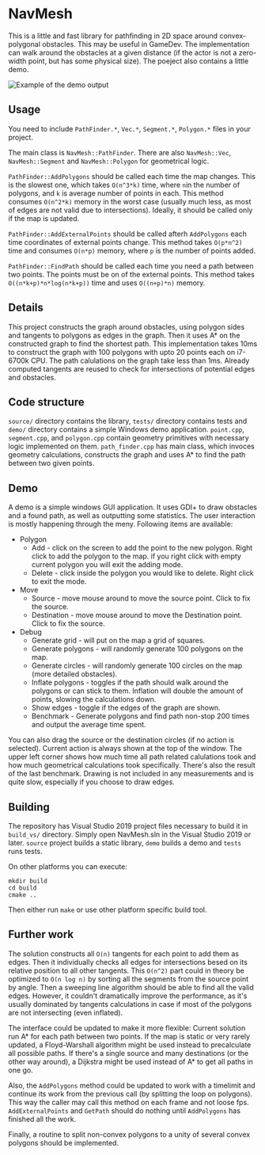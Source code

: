 # NavMesh

This is a little and fast library for pathfinding in 2D space around convex-polygonal obstacles. This may be useful in GameDev.
The implementation can walk around the obstacles at a given distance (if the actor is not a zero-width point, but has some physical size).
The poeject also contains a little demo.

![Example of the demo output](https://github.com/ilyanikolaevsky/navmesh/blob/master/picture.png?raw=true)

## Usage

You need to include ``PathFinder.*``, ``Vec.*``, ``Segment.*``, ``Polygon.*`` files in your project.

The main class is ``NavMesh::PathFinder``. There are also ``NavMesh::Vec``, ``NavMesh::Segment`` and ``NavMesh::Polygon`` for geometrical logic.

``PathFinder::AddPolygons`` should be called each time the map changes.
This is the slowest one, which takes ``O(n^3*k)`` time, where ``n``in the number of polygons, and ``k`` is average number of points in each.
This method consumes ``O(n^2*k)`` memory in the worst case (usually much less, as most of edges are not valid due to intersections).
Ideally, it should be called only if the map is updated.

``PathFinder::AddExternalPoints`` should be called afterh ``AddPolygons`` each time coordinates of external points change.
This method takes ``O(p*n^2)`` time and consumes ``O(n*p)`` memory, where ``p`` is the number of points added.

``PathFinder::FindPath`` should be called each time you need a path between two points. The points must be on of the external points.
This method takes ``O((n*k+p)*n*log(n*k+p))`` time and uses ``O((n+p)*n)`` memory.


## Details

This project constructs the graph around obstacles, using polygon sides and tangents to polygons as edges in the graph. 
Then it uses A* on the constructed graph to find the shortest path. This implementation takes 10ms to construct the graph with 100 polygons with upto 20 points each on i7-6700k CPU. 
The path calulations on the graph take less than 1ms. Already computed tangents are reused to check for intersections of potential edges and obstacles.

## Code structure
``source/`` directory contains the library, ``tests/`` directory contains tests and ``demo/`` directory contains a simple Windows demo application.
``point.cpp``, ``segment.cpp``, and ``polygon.cpp`` contain geometry primitives with necessary logic implemented on them.
``path_finder.cpp`` has main class, which invoces geometry calculations, constructs the graph and uses A* to find the path between two given points.

## Demo
A demo is a simple windows GUI application. It uses GDI+ to draw obstacles and a found path, as well as outputting some statistics.
The user interaction is mostly happening through the meny. Following items are available:

* Polygon
  * Add - click on the screen to add the point to the new polygon. Right click to add the polygon to the map.
  if you right click with empty current polygon you will exit the adding mode.
  * Delete - click inside the polygon you would like to delete. Right click to exit the mode.
* Move
  * Source - move mouse around to move the source point. Click to fix the source.
  * Destination - move mouse around to move the Destination point. Click to fix the source.
* Debug
  * Generate grid - will put on the map a grid of squares.
  * Generate polygons - will randomly generate 100 polygons on the map.
  * Generate circles - will randomly generate 100 circles on the map (more detailed obstacles).
  * Inflate polygons - toggles if the path should walk around the polygons or can stick to them. Inflation will double the amount of points, slowing the calculations down.
  * Show edges - toggle if the edges of the graph are shown.
  * Benchmark - Generate polygons and find path non-stop 200 times and output the average time spent.

You can also drag the source or the destination circles (if no action is selected). Current action is always shown at the top of the window. 
The upper left corner shows how much time all path related calulations took and how much geometrical calculations took specifically. There's also the result of the last benchmark.
Drawing is not included in any measurements and is quite slow, especially if you choose to draw edges.

## Building

The repository has Visual Studio 2019 project files necessary to build it in ``build_vs/`` directory.
Simply open NavMesh.sln in the Visual Studio 2019 or later. ``source`` project builds a static library, ``demo`` builds a demo and ``tests`` runs tests.

On other platforms you can execute:
```
mkdir build
cd build
cmake ..
```

Then either run ``make`` or use other platform specific build tool.

## Further work

The solution constructs all ``O(n)`` tangents for each point to add them as edges. Then it individually checks all edges for intersections besed on its relative position to all other tangents.
This ``O(n^2)`` part could in theory be optimized to ``O(n log n)`` by sorting all the segments from the source point by angle. Then a sweeping line algorithm should be able to find all the valid edges.
However, it couldn't dramatically improve the performance, as it's usually dominated by tangents calculations in case if most of the polygons are not intersecting (even inflated).

The interface could be updated to make it more flexible: 
Current solution run A* for each path between two points. If the map is static or very rarely updated, a Floyd-Warshall algorithm might be used instead to precalculate all possible paths.
If there's a single source and many destinations (or the other way around), a Dijkstra might be used instead of A* to get all paths in one go.

Also, the ``AddPolygons`` method could be updated to work with a timelimit and continue its work from the previous call (by splitting the loop on polygons). 
This way the caller may call this method on each frame and not loose fps. ``AddExternalPoints`` and ``GetPath`` should do nothing until ``AddPolygons`` has finished all the work.

Finally, a routine to split non-convex polygons to a unity of several convex polygons should be implemented.
